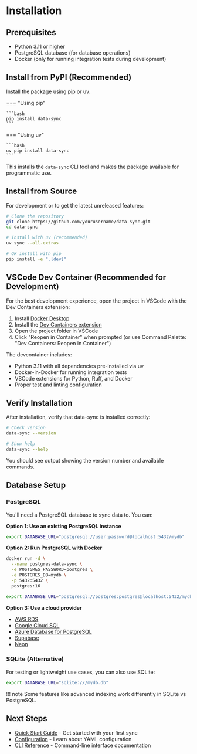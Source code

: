 # Installation

## Prerequisites

- Python 3.11 or higher
- PostgreSQL database (for database operations)
- Docker (only for running integration tests during development)

## Install from PyPI (Recommended)

Install the package using pip or uv:

=== "Using pip"

    ```bash
    pip install data-sync
    ```

=== "Using uv"

    ```bash
    uv pip install data-sync
    ```

This installs the `data-sync` CLI tool and makes the package available for programmatic use.

## Install from Source

For development or to get the latest unreleased features:

```bash
# Clone the repository
git clone https://github.com/yourusername/data-sync.git
cd data-sync

# Install with uv (recommended)
uv sync --all-extras

# OR install with pip
pip install -e ".[dev]"
```

## VSCode Dev Container (Recommended for Development)

For the best development experience, open the project in VSCode with the Dev Containers extension:

1. Install [Docker Desktop](https://www.docker.com/products/docker-desktop)
2. Install the [Dev Containers extension](https://marketplace.visualstudio.com/items?itemName=ms-vscode-remote.remote-containers)
3. Open the project folder in VSCode
4. Click "Reopen in Container" when prompted (or use Command Palette: "Dev Containers: Reopen in Container")

The devcontainer includes:

- Python 3.11 with all dependencies pre-installed via uv
- Docker-in-Docker for running integration tests
- VSCode extensions for Python, Ruff, and Docker
- Proper test and linting configuration

## Verify Installation

After installation, verify that data-sync is installed correctly:

```bash
# Check version
data-sync --version

# Show help
data-sync --help
```

You should see output showing the version number and available commands.

## Database Setup

### PostgreSQL

You'll need a PostgreSQL database to sync data to. You can:

**Option 1: Use an existing PostgreSQL instance**

```bash
export DATABASE_URL="postgresql://user:password@localhost:5432/mydb"
```

**Option 2: Run PostgreSQL with Docker**

```bash
docker run -d \
  --name postgres-data-sync \
  -e POSTGRES_PASSWORD=postgres \
  -e POSTGRES_DB=mydb \
  -p 5432:5432 \
  postgres:16

export DATABASE_URL="postgresql://postgres:postgres@localhost:5432/mydb"
```

**Option 3: Use a cloud provider**

- [AWS RDS](https://aws.amazon.com/rds/postgresql/)
- [Google Cloud SQL](https://cloud.google.com/sql/docs/postgres)
- [Azure Database for PostgreSQL](https://azure.microsoft.com/en-us/products/postgresql)
- [Supabase](https://supabase.com/)
- [Neon](https://neon.tech/)

### SQLite (Alternative)

For testing or lightweight use cases, you can also use SQLite:

```bash
export DATABASE_URL="sqlite:///mydb.db"
```

!!! note
    Some features like advanced indexing work differently in SQLite vs PostgreSQL.

## Next Steps

- [Quick Start Guide](quick-start.md) - Get started with your first sync
- [Configuration](configuration.md) - Learn about YAML configuration
- [CLI Reference](cli-reference.md) - Command-line interface documentation
